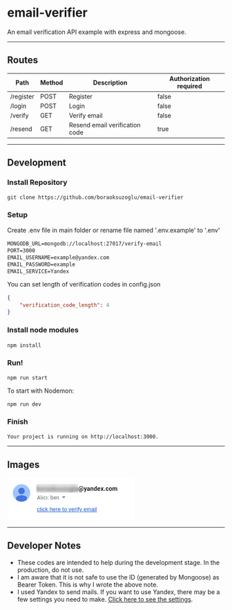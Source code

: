 # email-verifier
 
An email verification API example with express and mongoose.

---

## Routes

| Path | Method | Description | Authorization required |
| ----------- | ----------- | ----------- | ----------- |
| /register | POST | Register | false
| /login | POST | Login | false
| /verify | GET | Verify email | false
| /resend | GET | Resend email verification code | true

---

## Development
### Install Repository
```git
git clone https://github.com/boraoksuzoglu/email-verifier
```

### Setup
Create .env file in main folder or rename file named '.env.example' to '.env'
```env
MONGODB_URL=mongodb://localhost:27017/verify-email
PORT=3000
EMAIL_USERNAME=example@yandex.com
EMAIL_PASSWORD=example
EMAIL_SERVICE=Yandex
```
You can set length of verification codes in config.json
```json
{
    "verification_code_length": 4
}
```

### Install node modules
```
npm install
```
### Run!
```
npm run start
```
To start with Nodemon:
```
npm run dev
```

### Finish
```
Your project is running on http://localhost:3000.
```
---
## Images
![screenshot](./.github/screenshot.png)

---

## Developer Notes
- These codes are intended to help during the development stage.
In the production, do not use. 
- I am aware that it is not safe to use the ID (generated by Mongoose) as Bearer Token. This is why I wrote the above note.
- I used Yandex to send mails. If you want to use Yandex, there may be a few settings you need to make. [Click here to see the settings](https://yandex.com/support/mail/mail-clients/others.html).
